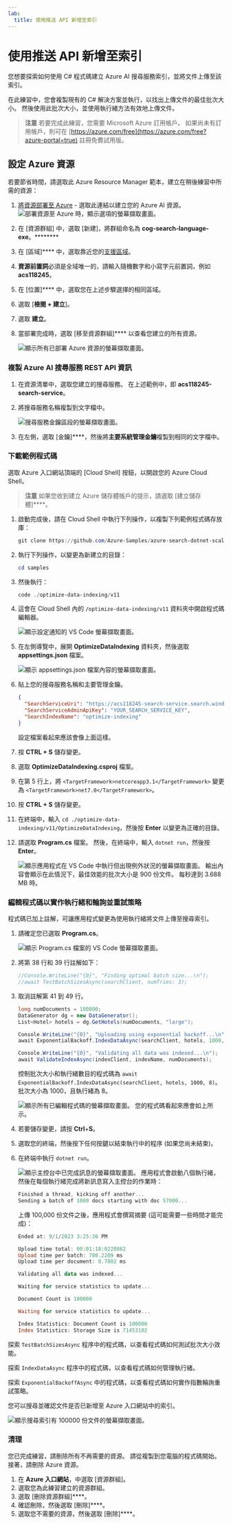 ```yaml
---
lab:
  title: 使用推送 API 新增至索引
---
```


# 使用推送 API 新增至索引

您想要探索如何使用 C# 程式碼建立 Azure AI 搜尋服務索引，並將文件上傳至該索引。

在此練習中，您會複製現有的 C# 解決方案並執行，以找出上傳文件的最佳批次大小。 然後使用此批次大小，並使用執行緒方法有效地上傳文件。

> **注意** 若要完成此練習，您需要 Microsoft Azure 訂用帳戶。 如果尚未有訂用帳戶，則可在 [https://azure.com/free](https://azure.com/free?azure-portal=true) 註冊免費試用版。

## 設定 Azure 資源

若要節省時間，請選取此 Azure Resource Manager 範本，建立在稍後練習中所需的資源：

1. [將資源部署至 Azure](https://portal.azure.com/#create/Microsoft.Template/uri/https%3A%2F%2Fraw.githubusercontent.com%2FMicrosoftLearning%2Fmslearn-knowledge-mining%2Fmain%2FLabfiles%2F07-exercise-add-to-index-use-push-api%20lab-files%2Fazuredeploy.json) - 選取此連結以建立您的 Azure AI 資源。
    ![部署資源至 Azure 時，顯示選項的螢幕擷取畫面。](../media/07-media/deploy-azure-resources.png)
1. 在 [資源群組] 中，選取 [新建]，將群組命名為 **cog-search-language-exe**。********
1. 在 [區域]**** 中，選取靠近您的[支援區域](/azure/ai-services/language-service/custom-text-classification/service-limits#regional-availability)。
1. **資源前置詞**必須是全域唯一的，請輸入隨機數字和小寫字元前置詞，例如 **acs118245**。
1. 在 [位置]**** 中，選取您在上述步驟選擇的相同區域。
1. 選取 [**檢閱 + 建立**]。
1. 選取 **建立**。
1. 當部署完成時，選取 [移至資源群組]**** 以查看您建立的所有資源。

    ![顯示所有已部署 Azure 資源的螢幕擷取畫面。](../media/07-media/azure-resources-created.png)

### 複製 Azure AI 搜尋服務 REST API 資訊

1. 在資源清單中，選取您建立的搜尋服務。 在上述範例中，即 **acs118245-search-service**。
1. 將搜尋服務名稱複製到文字檔中。

    ![搜尋服務金鑰區段的螢幕擷取畫面。](../media/07-media/search-api-keys-exercise-version.png)
1. 在左側，選取 [金鑰]****，然後將**主要系統管理金鑰**複製到相同的文字檔中。

### 下載範例程式碼

選取 Azure 入口網站頂端的 [Cloud Shell] 按鈕，以開啟您的 Azure Cloud Shell。
> **注意** 如果您收到建立 Azure 儲存體帳戶的提示，請選取 [建立儲存體]****。

1. 啟動完成後，請在 Cloud Shell 中執行下列操作，以複製下列範例程式碼存放庫：

    ```powershell
    git clone https://github.com/Azure-Samples/azure-search-dotnet-scale.git samples
    ```

1. 執行下列操作，以變更為新建立的目錄：

    ```powershell
    cd samples
    ```

1. 然後執行：

    ```powershell
    code ./optimize-data-indexing/v11
    ```

1. 這會在 Cloud Shell 內的 `/optimize-data-indexing/v11` 資料夾中開啟程式碼編輯器。

    ![顯示設定通知的 VS Code 螢幕擷取畫面。](../media/07-media/setup-visual-studio-code-solution.png)
1. 在左側導覽中，展開 **OptimizeDataIndexing** 資料夾，然後選取 **appsettings.json** 檔案。

    ![顯示 appsettings.json 檔案內容的螢幕擷取畫面。](../media/07-media/update-app-settings.png)
1. 貼上您的搜尋服務名稱和主要管理金鑰。

    ```json
    {
      "SearchServiceUri": "https://acs118245-search-service.search.windows.net",
      "SearchServiceAdminApiKey": "YOUR_SEARCH_SERVICE_KEY",
      "SearchIndexName": "optimize-indexing"
    }
    ```

    設定檔案看起來應該會像上面這樣。
1. 按 **CTRL + S** 儲存變更。
1. 選取 **OptimizeDataIndexing.csproj** 檔案。 <!-- Added this and the next two steps in case we can't update the file in the repo that holds these (seems to be separate from the other labs)-->
1. 在第 5 行上，將 `<TargetFramework>netcoreapp3.1</TargetFramework>` 變更為 `<TargetFramework>net7.0</TargetFramework>`。 <!--- can be removed if no longer needed based on the above-->
1. 按 **CTRL + S** 儲存變更。<!--- can be removed if no longer needed based on the above-->
1. 在終端中，輸入 `cd ./optimize-data-indexing/v11/OptimizeDataIndexing`，然後按 **Enter** 以變更為正確的目錄。
1. 請選取 **Program.cs** 檔案。 然後，在終端中，輸入 `dotnet run`，然後按 **Enter**。

    ![顯示應用程式在 VS Code 中執行但出現例外狀況的螢幕擷取畫面。](../media/07-media/debug-application.png)
輸出內容會顯示在此情況下，最佳效能的批次大小是 900 份文件。 每秒達到 3.688 MB 時。

### 編輯程式碼以實作執行緒和輪詢並重試策略

程式碼已加上註解，可讓應用程式變更為使用執行緒將文件上傳至搜尋索引。

1. 請確定您已選取 **Program.cs**。

    ![顯示 Program.cs 檔案的 VS Code 螢幕擷取畫面。](../media/07-media/edit-program-code.png)
1. 將第 38 行和 39 行註解如下：

    ```csharp
    //Console.WriteLine("{0}", "Finding optimal batch size...\n");
    //await TestBatchSizesAsync(searchClient, numTries: 3);
    ```

1. 取消註解第 41 到 49 行。

    ```csharp
    long numDocuments = 100000;
    DataGenerator dg = new DataGenerator();
    List<Hotel> hotels = dg.GetHotels(numDocuments, "large");

    Console.WriteLine("{0}", "Uploading using exponential backoff...\n");
    await ExponentialBackoff.IndexDataAsync(searchClient, hotels, 1000, 8);

    Console.WriteLine("{0}", "Validating all data was indexed...\n");
    await ValidateIndexAsync(indexClient, indexName, numDocuments);
    ```

    控制批次大小和執行緒數目的程式碼為 `await ExponentialBackoff.IndexDataAsync(searchClient, hotels, 1000, 8)`。 批次大小為 1000，且執行緒為 8。

    ![顯示所有已編輯程式碼的螢幕擷取畫面。](../media/07-media/thread-code-ready.png)
    您的程式碼看起來應會如上所示。

1. 若要儲存變更，請按 **Ctrl**+**S**。
1. 選取您的終端，然後按下任何按鍵以結束執行中的程序 (如果您尚未結束)。
1. 在終端中執行 `dotnet run`。

    ![顯示主控台中已完成訊息的螢幕擷取畫面。](../media/07-media/upload-hundred-thousand-documents.png)
    應用程式會啟動八個執行緒，然後在每個執行緒完成將新訊息寫入主控台的作業時：

    ```powershell
    Finished a thread, kicking off another...
    Sending a batch of 1000 docs starting with doc 57000...
    ```

    上傳 100,000 份文件之後，應用程式會撰寫摘要 (這可能需要一些時間才能完成)：

    ```powershell
    Ended at: 9/1/2023 3:25:36 PM
    
    Upload time total: 00:01:18:0220862
    Upload time per batch: 780.2209 ms
    Upload time per document: 0.7802 ms
    
    Validating all data was indexed...
    
    Waiting for service statistics to update...
    
    Document Count is 100000
    
    Waiting for service statistics to update...
    
    Index Statistics: Document Count is 100000
    Index Statistics: Storage Size is 71453102
    
    ``````

探索 `TestBatchSizesAsync` 程序中的程式碼，以查看程式碼如何測試批次大小效能。

探索 `IndexDataAsync` 程序中的程式碼，以查看程式碼如何管理執行緒。

探索 `ExponentialBackoffAsync` 中的程式碼，以查看程式碼如何實作指數輪詢重試策略。

您可以搜尋並確認文件是否已新增至 Azure 入口網站中的索引。

![顯示搜尋索引有 100000 份文件的螢幕擷取畫面。](../media/07-media/check-search-service-index.png)

### 清理

您已完成練習，請刪除所有不再需要的資源。 請從複製到您電腦的程式碼開始。 接著，請刪除 Azure 資源。

1. 在 **Azure 入口網站**，中選取 [資源群組]。
1. 選取您為此練習建立的資源群組。
1. 選取 [刪除資源群組]****。 
1. 確認刪除，然後選取 [刪除]****。
1. 選取您不需要的資源，然後選取 [刪除]****。
